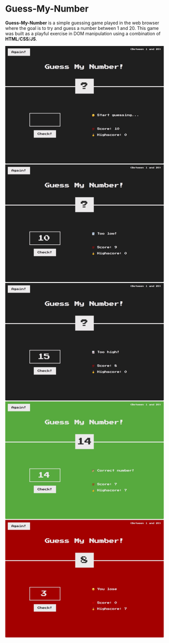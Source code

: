 # Guess-My-Number

**Guess-My-Number** is a simple guessing game played in the web browser where the goal is to try and guess a number between 1 and 20.
This game was built as a playful exercise in DOM manipulation using a combination of **HTML**/**CSS**/**JS**.

![Demo 1](assets/demo1.jpeg)
![Demo 2](assets/demo2.jpeg)
![Demo 3](assets/demo3.jpeg)
![Demo 4](assets/demo4.jpeg)
![Demo 5](assets/demo5.jpeg)
